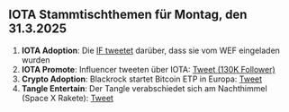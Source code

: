 ## IOTA Stammtischthemen für Montag, den 31.3.2025

1. **IOTA Adoption**: Die [IF tweetet](https://x.com/iota/status/1904473370810626286) darüber, dass sie vom WEF eingeladen wurden
2. **IOTA Promote**: Influencer tweeten über IOTA: [Tweet (130K Follower)](https://x.com/blackbeardXBT/status/1904419569701105963)
3. **Crypto Adoption**: Blackrock startet Bitcoin ETP in Europa: [Tweet](https://x.com/BTC_Archive/status/1904463475235024980)
4. **Tangle Entertain**: Der Tangle verabschiedet sich am Nachthimmel (Space X Rakete): [Tweet](https://x.com/volcaholic1/status/1904308984149856522)
